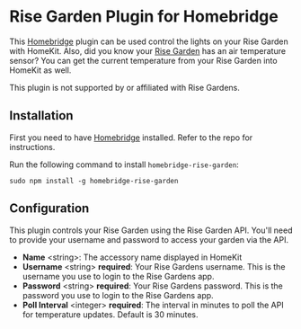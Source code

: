 # Rise Garden Plugin for Homebridge

This [Homebridge](https://github.com/homebridge/homebridge) plugin can be used control the lights on your Rise Garden with HomeKit. Also, did you know your [Rise Garden](https://risegardens.com) has an air temperature sensor? You can get the current temperature from your Rise Garden into HomeKit as well.

This plugin is not supported by or affiliated with Rise Gardens.

## Installation

First you need to have [Homebridge](https://github.com/homebridge/homebridge) installed. Refer to the repo for instructions.  

Run the following command to install `homebridge-rise-garden`:

```
sudo npm install -g homebridge-rise-garden
```

## Configuration

This plugin controls your Rise Garden using the Rise Garden API. You'll need to provide your username and password to access your garden via the API.

* **Name** \<string\>: The accessory name displayed in HomeKit
* **Username** \<string\> **required**: Your Rise Gardens username. This is the username you use to login to the Rise Gardens app.
* **Password** \<string\> **required**: Your Rise Gardens password. This is the password you use to login to the Rise Gardens app.
* **Poll Interval** \<integer\> **required**: The interval in minutes to poll the API for temperature updates. Default is 30 minutes.
